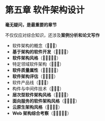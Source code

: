 # 第五章 软件架构设计

**毫无疑问，是最重要的章节**

不仅仅应对综合知识，还涉及**案例分析和论文写作**

- 软件架构的概念（🌟🌟🌟）
- **基于架构的软件开发**（🌟🌟🌟🌟）
- **软件架构风格**（🌟🌟🌟🌟🌟）
- 特定领域软件架构（🌟🌟🌟）
- **软件质量属性**（🌟🌟🌟🌟🌟）
- **软件架构评估**（🌟🌟🌟🌟）
- 软件产品线（🌟🌟🌟）
- 构件与中间件技术（🌟🌟🌟）
- **层次型软件架构风格**（🌟🌟🌟🌟）
- **面向服务的软件架构风格**（🌟🌟🌟🌟）
- **云原生架构风格**（🌟🌟🌟🌟）
- **Web 架构综合考察**（🌟🌟🌟🌟🌟）

